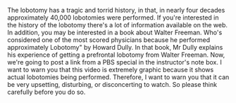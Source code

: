 The lobotomy has a tragic and torrid history, in that, in nearly four decades
approximately 40,000 lobotomies were performed. If you're interested in the
history of the lobotomy there's a lot of information available on the web. In
addition, you may be interested in a book about Walter Freeman. Who's
considered one of the most scored physicians because he performed approximately
Lobotomy" by Howard Dully. In that book, Mr Dully explains his experience of
getting a prefrontal lobotomy from Walter Freeman. Now, we're going to post a
link from a PBS special in the instructor's note box. I want to warn you that
this video is extremely graphic because it shows actual lobotomies being
performed. Therefore, I want to warn you that it can be very upsetting,
disturbing, or disconcerting to watch. So please think carefully before you do
so.

